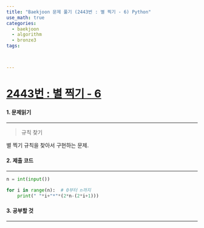 ```yaml
---
title: "Baekjoon 문제 풀기 (2443번 : 별 찍기 - 6) Python"
use_math: true
categories:
  - baekjoon
  - algorithm
  - bronze3
tags:



---
```



# [2443번 : 별 찍기 - 6](https://www.acmicpc.net/problem/2443)



#### 1. 문제읽기
---

> 규칙 찾기   

별 찍기 규칙을 찾아서 구현하는 문제.   



#### 2. 제출 코드 
---

```python
n = int(input())

for i in range(n):  # 0부터 n까지
    print(" "*i+"*"*(2*n-(2*i+1)))
```





#### 3. 공부할 것
---



